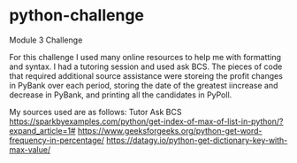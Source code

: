 # python-challenge
Module 3 Challenge

For this challenge I used many online resources to help me with formatting and syntax. I had a tutoring session and used ask BCS. The pieces of code that required additional source assistance were storeing the profit changes in PyBank over each period, storing the date of the greatest iincrease and decrease in PyBank, and printing all the candidates in PyPoll.

My sources used are as follows:
Tutor
Ask BCS
https://sparkbyexamples.com/python/get-index-of-max-of-list-in-python/?expand_article=1#
https://www.geeksforgeeks.org/python-get-word-frequency-in-percentage/
https://datagy.io/python-get-dictionary-key-with-max-value/
